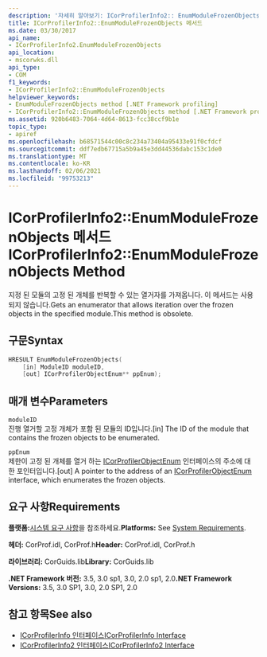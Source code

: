 ```yaml
---
description: '자세히 알아보기: ICorProfilerInfo2:: EnumModuleFrozenObjects 메서드'
title: ICorProfilerInfo2::EnumModuleFrozenObjects 메서드
ms.date: 03/30/2017
api_name:
- ICorProfilerInfo2.EnumModuleFrozenObjects
api_location:
- mscorwks.dll
api_type:
- COM
f1_keywords:
- ICorProfilerInfo2::EnumModuleFrozenObjects
helpviewer_keywords:
- EnumModuleFrozenObjects method [.NET Framework profiling]
- ICorProfilerInfo2::EnumModuleFrozenObjects method [.NET Framework profiling]
ms.assetid: 920b6483-7064-4d64-8613-fcc38ccf9b1e
topic_type:
- apiref
ms.openlocfilehash: b68571544c00c8c234a73404a95433e91f0cfdcf
ms.sourcegitcommit: ddf7edb67715a5b9a45e3dd44536dabc153c1de0
ms.translationtype: MT
ms.contentlocale: ko-KR
ms.lasthandoff: 02/06/2021
ms.locfileid: "99753213"
---
```

# <a name="icorprofilerinfo2enummodulefrozenobjects-method"></a><span data-ttu-id="1eee0-103">ICorProfilerInfo2::EnumModuleFrozenObjects 메서드</span><span class="sxs-lookup"><span data-stu-id="1eee0-103">ICorProfilerInfo2::EnumModuleFrozenObjects Method</span></span>

<span data-ttu-id="1eee0-104">지정 된 모듈의 고정 된 개체를 반복할 수 있는 열거자를 가져옵니다. 이 메서드는 사용 되지 않습니다.</span><span class="sxs-lookup"><span data-stu-id="1eee0-104">Gets an enumerator that allows iteration over the frozen objects in the specified module.This method is obsolete.</span></span>  
  
## <a name="syntax"></a><span data-ttu-id="1eee0-105">구문</span><span class="sxs-lookup"><span data-stu-id="1eee0-105">Syntax</span></span>  
  
```cpp  
HRESULT EnumModuleFrozenObjects(  
    [in] ModuleID moduleID,  
    [out] ICorProfilerObjectEnum** ppEnum);  
```  
  
## <a name="parameters"></a><span data-ttu-id="1eee0-106">매개 변수</span><span class="sxs-lookup"><span data-stu-id="1eee0-106">Parameters</span></span>  

 `moduleID`  
 <span data-ttu-id="1eee0-107">진행 열거할 고정 개체가 포함 된 모듈의 ID입니다.</span><span class="sxs-lookup"><span data-stu-id="1eee0-107">[in] The ID of the module that contains the frozen objects to be enumerated.</span></span>  
  
 `ppEnum`  
 <span data-ttu-id="1eee0-108">제한이 고정 된 개체를 열거 하는 [ICorProfilerObjectEnum](icorprofilerobjectenum-interface.md) 인터페이스의 주소에 대 한 포인터입니다.</span><span class="sxs-lookup"><span data-stu-id="1eee0-108">[out] A pointer to the address of an [ICorProfilerObjectEnum](icorprofilerobjectenum-interface.md) interface, which enumerates the frozen objects.</span></span>  
  
## <a name="requirements"></a><span data-ttu-id="1eee0-109">요구 사항</span><span class="sxs-lookup"><span data-stu-id="1eee0-109">Requirements</span></span>  

 <span data-ttu-id="1eee0-110">**플랫폼:**[시스템 요구 사항](../../get-started/system-requirements.md)을 참조하세요.</span><span class="sxs-lookup"><span data-stu-id="1eee0-110">**Platforms:** See [System Requirements](../../get-started/system-requirements.md).</span></span>  
  
 <span data-ttu-id="1eee0-111">**헤더:** CorProf.idl, CorProf.h</span><span class="sxs-lookup"><span data-stu-id="1eee0-111">**Header:** CorProf.idl, CorProf.h</span></span>  
  
 <span data-ttu-id="1eee0-112">**라이브러리:** CorGuids.lib</span><span class="sxs-lookup"><span data-stu-id="1eee0-112">**Library:** CorGuids.lib</span></span>  
  
 <span data-ttu-id="1eee0-113">**.NET Framework 버전:** 3.5, 3.0 sp1, 3.0, 2.0 sp1, 2.0</span><span class="sxs-lookup"><span data-stu-id="1eee0-113">**.NET Framework Versions:** 3.5, 3.0 SP1, 3.0, 2.0 SP1, 2.0</span></span>  
  
## <a name="see-also"></a><span data-ttu-id="1eee0-114">참고 항목</span><span class="sxs-lookup"><span data-stu-id="1eee0-114">See also</span></span>

- [<span data-ttu-id="1eee0-115">ICorProfilerInfo 인터페이스</span><span class="sxs-lookup"><span data-stu-id="1eee0-115">ICorProfilerInfo Interface</span></span>](icorprofilerinfo-interface.md)
- [<span data-ttu-id="1eee0-116">ICorProfilerInfo2 인터페이스</span><span class="sxs-lookup"><span data-stu-id="1eee0-116">ICorProfilerInfo2 Interface</span></span>](icorprofilerinfo2-interface.md)
